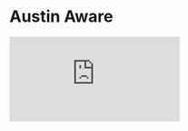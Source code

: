 # Austin Aware

![alt tag](https://github.com/zenglenn42/proj-1/blob/master/Austin%20Aware%20PDF.pdf)
